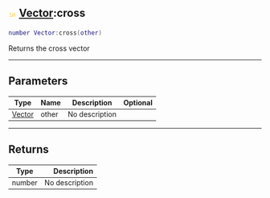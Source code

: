 ## ![shared](../../.gitbook/assets/shared.png) [Vector](vector):cross

```lua
number Vector:cross(other)
```

Returns the cross vector

------
## Parameters

| Type   | Name | Description | Optional |
| ------ | ---- | ----------- | -------: |
| [Vector](vector) | other | No description |  |


------
## Returns

| Type   | Description |
| ------ | ----------: |
| number | No description |

